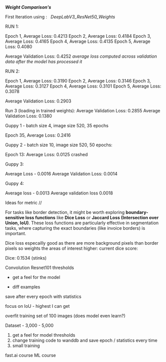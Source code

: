 
***Weight Comparison's***

First Iteration using :   *DeepLabV3_ResNet50_Weights*

RUN 1: 

Epoch 1, Average Loss: 0.4213 
Epoch 2, Average Loss: 0.4184 
Epoch 3, Average Loss: 0.4165
Epoch 4, Average Loss: 0.4135
Epoch 5, Average Loss: 0.4080

Average Validation Loss: 0.4252
*average loss computed across validation data after the model has processed it*

RUN 2:

Epoch 1, Average Loss: 0.3190
Epoch 2, Average Loss: 0.3146
Epoch 3, Average Loss: 0.3127
Epoch 4, Average Loss: 0.3101
Epoch 5, Average Loss: 0.3078

Average Validation Loss: 0.2903

Run 3 (loading in trained weights): Average Validation Loss: 0.2855
Average Validation Loss: 0.1380



Guppy 1 - batch size 4, image size 520, 35 epochs 

Epoch 35, Average Loss: 0.2416


Guppy 2 - batch size 10, image size 520, 50 epochs:

Epoch 13: Average Loss: 0.0125 crashed 

Guppy 3: 

Average Loss - 0.0016
Average Validation Loss: 0.0014

Guppy 4:

Average loss - 0.0013
Average validation loss 0.0018

Ideas for metric // 

For tasks like border detection, it might be worth exploring **boundary-sensitive loss functions** like **Dice Loss** or **Jaccard Loss (Intersection over Union, IoU)**. These loss functions are particularly effective in segmentation tasks, where capturing the exact boundaries (like invoice borders) is important.

Dice loss especailly good as there are more background pixels than border pixels so weights the areas of interest higher: current dice score: 

Dice: 0.1534 (stinks)

Convolution 
Resnet101
thresholds 

- get a feel for the model 

- diff examples

save after every epoch with statistics 

focus on IoU - highest I can get 

overfit training set of 100 images (does model even learn?)

Dataset - 3,000 - 5,000 



1) get a feel for model thresholds 
2) change training code to wanddb and save epoch / statistics every time
3) small training 


fast.ai course ML course

